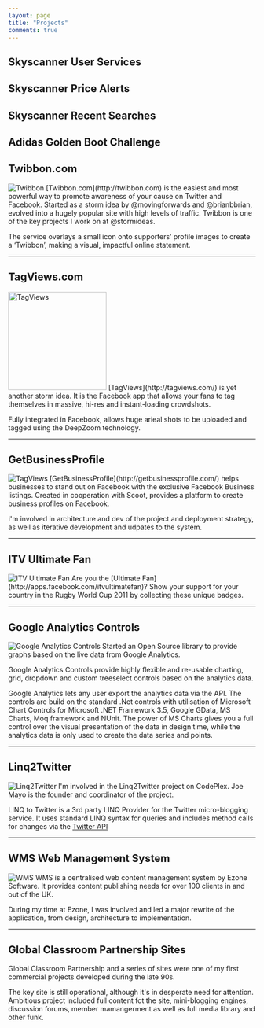 ```yaml
---
layout: page
title: "Projects"
comments: true
---
```


Skyscanner User Services
-------------------

Skyscanner Price Alerts
-------------------

Skyscanner Recent Searches
-------------------


Adidas Golden Boot Challenge
-------------------


Twibbon.com
-------------------
<img src="/images/projects/twibbon-logo.png" class="post-image-right" alt="Twibbon" />
[Twibbon.com](http://twibbon.com) is the easiest and most powerful way to promote awareness of your cause on Twitter and Facebook. Started as a storm idea by @movingforwards and @brianbbrian, evolved into a hugely popular site with high levels of traffic. Twibbon is one of the key projects I work on at @stormideas.

The service overlays a small icon onto supporters’ profile images to create a ‘Twibbon’, making a visual, impactful online statement.
<div class="clearfix"></div><hr />

TagViews.com
-------------------
<img src="/images/projects/tagviews.png" class="post-image-right" style="width:200px" alt="TagViews" />
[TagViews](http://tagviews.com/) is yet another storm idea. It is the Facebook app that allows your fans to tag themselves in massive, hi-res and instant-loading crowdshots.

Fully integrated in Facebook, allows huge arieal shots to be uploaded and tagged using the DeepZoom technology.
<div class="clearfix"></div><hr />

GetBusinessProfile
-------------------
<img src="/images/projects/getbusinessprofile.png" class="post-image-right" alt="TagViews" />
[GetBusinessProfile](http://getbusinessprofile.com/) helps businesses to stand out on Facebook with the  exclusive Facebook Business listings. Created in cooperation with Scoot, provides a platform to create business profiles on Facebook.

I'm involved in architecture and dev of the project and deployment strategy, as well as iterative development and udpates to the system.
<div class="clearfix"></div><hr />

ITV Ultimate Fan
-------------------
<img src="/images/projects/itv-ultimate-fan.png" class="post-image-right" alt="ITV Ultimate Fan" />
Are you the [Ultimate Fan](http://apps.facebook.com/itvultimatefan)? Show your support for your country in the Rugby World Cup 2011 by collecting these unique badges. 
<div class="clearfix"></div><hr />

Google Analytics Controls
-------------------
<img src="/images/projects/whoisxmlapi.png" class="post-image-right" alt="Google Analytics Controls" />
Started an Open Source library to provide graphs based on the live data from Google Analytics.

Google Analytics Controls provide highly flexible and re-usable charting, grid, dropdown and custom treeselect controls based on the analytics data.

Google Analytics lets any user export the analytics data via the API. The controls are build on the standard .Net controls with utilisation of Microsoft Chart Controls for Microsoft .NET Framework 3.5, Google GData, MS Charts, Moq framework and NUnit. The power of MS Charts gives you a full control over the visual presentation of the data in design time, while the analytics data is only used to create the data series and points.
<div class="clearfix"></div><hr />

Linq2Twitter
-------------------
<img src="/images/projects/linq2twitter.png" class="post-image-right" alt="Linq2Twitter" />
I'm involved in the Linq2Twitter project on CodePlex. Joe Mayo is the founder and coordinator of the project.

LINQ to Twitter is a 3rd party LINQ Provider for the Twitter micro-blogging service. It uses standard LINQ syntax for queries and includes method calls for changes via the [Twitter API](http://apiwiki.twitter.com/)
<div class="clearfix"></div><hr />

WMS Web Management System
-------------------
<img src="/images/projects/wms.gif" class="post-image-right" alt="WMS" />
WMS is a centralised web content management system by Ezone Software. It provides content publishing needs for over 100 clients in and out of the UK.

During my time at Ezone, I was involved and led a major rewrite of the application, from design, architecture to implementation.
<div class="clearfix"></div><hr />

Global Classroom Partnership Sites
-------------------
Global Classroom Partnership and a series of sites were one of my first commercial projects developed during the late 90s.

The key site is still operational, although it's in desperate need for attention. Ambitious project included full content fot the site, mini-blogging engines, discussion forums, member mamangerment as well as full media library and other funk.